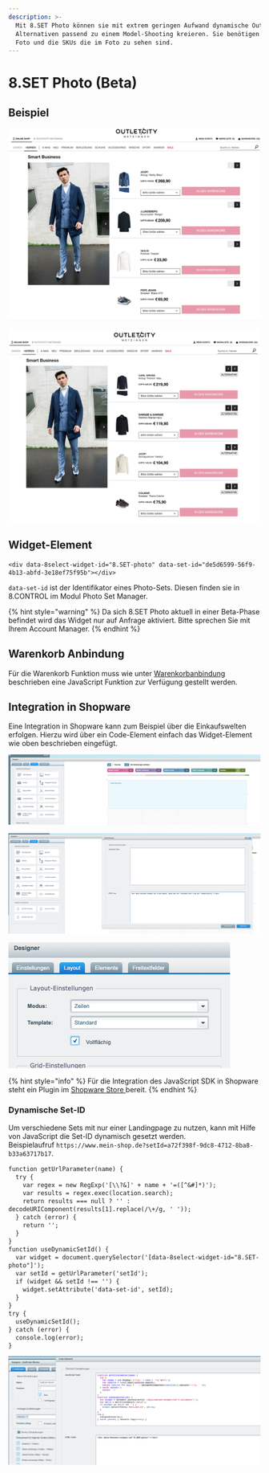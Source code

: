```yaml
---
description: >-
  Mit 8.SET Photo können sie mit extrem geringen Aufwand dynamische Outfits mit
  Alternativen passend zu einem Model-Shooting kreieren. Sie benötigen nur 1
  Foto und die SKUs die im Foto zu sehen sind.
---
```


# 8.SET Photo \(Beta\)

## Beispiel

![Outfit](../../.gitbook/assets/bildschirmfoto-2020-11-16-um-08.50.00.png)

![Alternative Produkte](../../.gitbook/assets/bildschirmfoto-2020-11-16-um-08.49.54.png)

## Widget-Element

```text
<div data-8select-widget-id="8.SET-photo" data-set-id="de5d6599-56f9-4b13-abfd-3e18ef75f95b"></div>
```

`data-set-id` ist der Identifikator eines Photo-Sets. Diesen finden sie in 8.CONTROL im Modul Photo Set Manager.

{% hint style="warning" %}
Da sich 8.SET Photo aktuell in einer Beta-Phase befindet wird das Widget nur auf Anfrage aktiviert. Bitte sprechen Sie mit Ihrem Account Manager.
{% endhint %}

## Warenkorb Anbindung

Für die Warenkorb Funktion muss wie unter [Warenkorbanbindung](../javascript-sdk/warenkorbanbindung.md) beschrieben eine JavaScript Funktion zur Verfügung gestellt werden.

## Integration in Shopware

Eine Integration in Shopware kann zum Beispiel über die Einkaufswelten erfolgen. Hierzu wird über ein Code-Element einfach das Widget-Element wie oben beschrieben eingefügt.

![&amp;lt;/&amp;gt; Code Element](../../.gitbook/assets/code-element.png)

![Widget-Element HTML Code mit Set-ID](../../.gitbook/assets/code-element-details.png)

![F&#xFC;r eine optimale Darstellen Zeilen als Layout w&#xE4;hlen](../../.gitbook/assets/zeilen-layout.png)

{% hint style="info" %}
Für die Integration des JavaScript SDK in Shopware steht ein Plugin im [Shopware Store ](https://store.shopware.com/cse5145762002271f/8select-cross-selling-mittels-set-erstellung.html)bereit.
{% endhint %}

### Dynamische Set-ID

Um verschiedene Sets mit nur einer Landingpage zu nutzen, kann mit Hilfe von JavaScript die Set-ID dynamisch gesetzt werden.  
Beispielaufruf `https://www.mein-shop.de?setId=a72f398f-9dc8-4712-8ba8-b33a63717b17`.

```text
function getUrlParameter(name) {
  try {
    var regex = new RegExp('[\\?&]' + name + '=([^&#]*)');
    var results = regex.exec(location.search);
    return results === null ? '' : decodeURIComponent(results[1].replace(/\+/g, ' '));
  } catch (error) {
    return '';
  }
}
function useDynamicSetId() {    
  var widget = document.querySelector('[data-8select-widget-id="8.SET-photo"]');
  var setId = getUrlParameter('setId');
  if (widget && setId !== '') {
    widget.setAttribute('data-set-id', setId);
  }
}
try {
  useDynamicSetId();
} catch (error) { 
  console.log(error); 
}

```

![Attribut data-set-id entf&#xE4;llt.](../../.gitbook/assets/dynamic-set-id.png)

  


